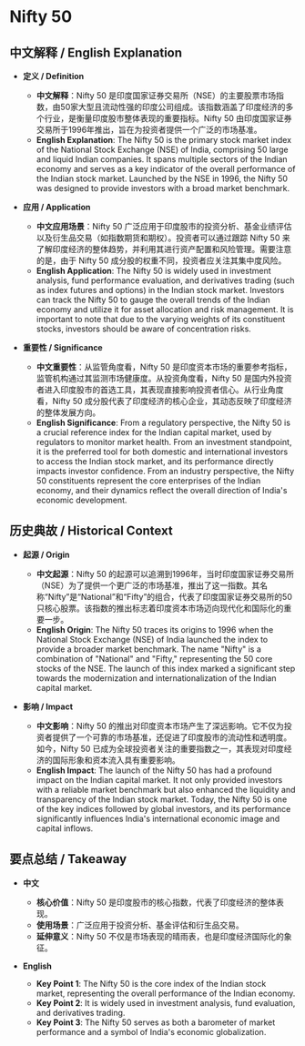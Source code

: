 # Nifty 50

## 中文解释 / English Explanation

* **定义 / Definition**  
  - **中文解释**：Nifty 50 是印度国家证券交易所（NSE）的主要股票市场指数，由50家大型且流动性强的印度公司组成。该指数涵盖了印度经济的多个行业，是衡量印度股市整体表现的重要指标。Nifty 50 由印度国家证券交易所于1996年推出，旨在为投资者提供一个广泛的市场基准。  
  - **English Explanation**: The Nifty 50 is the primary stock market index of the National Stock Exchange (NSE) of India, comprising 50 large and liquid Indian companies. It spans multiple sectors of the Indian economy and serves as a key indicator of the overall performance of the Indian stock market. Launched by the NSE in 1996, the Nifty 50 was designed to provide investors with a broad market benchmark.

* **应用 / Application**  
  - **中文应用场景**：Nifty 50 广泛应用于印度股市的投资分析、基金业绩评估以及衍生品交易（如指数期货和期权）。投资者可以通过跟踪 Nifty 50 来了解印度经济的整体趋势，并利用其进行资产配置和风险管理。需要注意的是，由于 Nifty 50 成分股的权重不同，投资者应关注其集中度风险。  
  - **English Application**: The Nifty 50 is widely used in investment analysis, fund performance evaluation, and derivatives trading (such as index futures and options) in the Indian stock market. Investors can track the Nifty 50 to gauge the overall trends of the Indian economy and utilize it for asset allocation and risk management. It is important to note that due to the varying weights of its constituent stocks, investors should be aware of concentration risks.

* **重要性 / Significance**  
  - **中文重要性**：从监管角度看，Nifty 50 是印度资本市场的重要参考指标，监管机构通过其监测市场健康度。从投资角度看，Nifty 50 是国内外投资者进入印度股市的首选工具，其表现直接影响投资者信心。从行业角度看，Nifty 50 成分股代表了印度经济的核心企业，其动态反映了印度经济的整体发展方向。  
  - **English Significance**: From a regulatory perspective, the Nifty 50 is a crucial reference index for the Indian capital market, used by regulators to monitor market health. From an investment standpoint, it is the preferred tool for both domestic and international investors to access the Indian stock market, and its performance directly impacts investor confidence. From an industry perspective, the Nifty 50 constituents represent the core enterprises of the Indian economy, and their dynamics reflect the overall direction of India's economic development.

## 历史典故 / Historical Context

* **起源 / Origin**  
  - **中文起源**：Nifty 50 的起源可以追溯到1996年，当时印度国家证券交易所（NSE）为了提供一个更广泛的市场基准，推出了这一指数。其名称“Nifty”是“National”和“Fifty”的组合，代表了印度国家证券交易所的50只核心股票。该指数的推出标志着印度资本市场迈向现代化和国际化的重要一步。  
  - **English Origin**: The Nifty 50 traces its origins to 1996 when the National Stock Exchange (NSE) of India launched the index to provide a broader market benchmark. The name "Nifty" is a combination of "National" and "Fifty," representing the 50 core stocks of the NSE. The launch of this index marked a significant step towards the modernization and internationalization of the Indian capital market.

* **影响 / Impact**  
  - **中文影响**：Nifty 50 的推出对印度资本市场产生了深远影响。它不仅为投资者提供了一个可靠的市场基准，还促进了印度股市的流动性和透明度。如今，Nifty 50 已成为全球投资者关注的重要指数之一，其表现对印度经济的国际形象和资本流入具有重要影响。  
  - **English Impact**: The launch of the Nifty 50 has had a profound impact on the Indian capital market. It not only provided investors with a reliable market benchmark but also enhanced the liquidity and transparency of the Indian stock market. Today, the Nifty 50 is one of the key indices followed by global investors, and its performance significantly influences India's international economic image and capital inflows.

## 要点总结 / Takeaway

* **中文**  
  - **核心价值**：Nifty 50 是印度股市的核心指数，代表了印度经济的整体表现。  
  - **使用场景**：广泛应用于投资分析、基金评估和衍生品交易。  
  - **延伸意义**：Nifty 50 不仅是市场表现的晴雨表，也是印度经济国际化的象征。  

* **English**  
  - **Key Point 1**: The Nifty 50 is the core index of the Indian stock market, representing the overall performance of the Indian economy.  
  - **Key Point 2**: It is widely used in investment analysis, fund evaluation, and derivatives trading.  
  - **Key Point 3**: The Nifty 50 serves as both a barometer of market performance and a symbol of India's economic globalization.